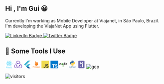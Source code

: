 <h2>Hi , I'm Gui 😀</h2>
<p>Currently I'm working as Mobile Developer at Viajanet, in São Paulo, Brazil. I'm developing the ViajaNet App using Flutter.</p>
<p>
  <a href="https://www.linkedin.com/in/gabanelli-guilherme/">
    <img src="https://img.shields.io/badge/-@gabanelliGui-0077B5?style=flat-square&amp;labelColor=0077B5&amp;logo=LinkedIn&amp;link=https://www.linkedin.com/in/gabanelli-guilherme" alt="LinkedIn Badge">
  </a>
  <a href="https://twitter.com/gabanelliGui">
    <img src="https://img.shields.io/badge/-@gabanelliGui-1DA1F2?style=flat-square&amp;labelColor=fff&amp;logo=Twitter&amp;link=https://twitter.com/gabanelliGui" alt="Twitter Badge">
  </a>
</p>

<h2>🚀 Some Tools I Use</h2>
<p align="left">
  <img src="https://raw.githubusercontent.com/devicons/devicon/master/icons/react/react-original-wordmark.svg" alt="react" width="25" height="25" />
  <img src="https://raw.githubusercontent.com/devicons/devicon/master/icons/redux/redux-original.svg" alt="react" width="25" height="25" />
  <img src="https://raw.githubusercontent.com/devicons/devicon/master/icons/flutter/flutter-original.svg" alt="react" width="25" height="25" />
  <img src="https://raw.githubusercontent.com/devicons/devicon/master/icons/firebase/firebase-plain-wordmark.svg" alt="react" width="25" height="25" />
  <img src="https://raw.githubusercontent.com/devicons/devicon/master/icons/javascript/javascript-original.svg" alt="javascript" width="25" height="25" />
  <img src="https://raw.githubusercontent.com/devicons/devicon/master/icons/typescript/typescript-original.svg" alt="typescript" width="25" height="25" />
  <img src="https://raw.githubusercontent.com/devicons/devicon/master/icons/nodejs/nodejs-original-wordmark.svg" alt="nodejs" width="25" height="25" />
  <img src="https://raw.githubusercontent.com/devicons/devicon/master/icons/python/python-original-wordmark.svg" alt="python" width="25" height="25" />
  <img src="https://raw.githubusercontent.com/devicons/devicon/master/icons/heroku/heroku-plain.svg" alt="heroku" width="25" height="25" />
  <img src="https://upload.wikimedia.org/wikipedia/commons/9/93/Amazon_Web_Services_Logo.svg" alt="gcp" width="25" height="25" />
</p>
<!-- <img src="https://github-readme-stats.vercel.app/api?username=gabanelli&show_icons=true&count_private=true" alt="gabanelli" /> -->
<p>
  <img src="https://visitor-badge.glitch.me/badge?page_id=gabanelli.gabanelli" alt="visitors">
</p>
